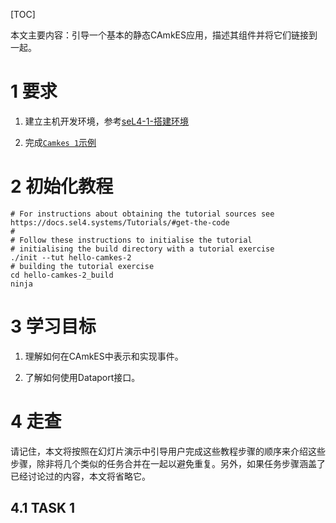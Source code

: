 [TOC]

本文主要内容：引导一个基本的静态CAmkES应用，描述其组件并将它们链接到一起。

# 1 要求

1. 建立主机开发环境，参考[seL4-1-搭建环境](TODO)

2. 完成[`Camkes 1`示例](TODO)

# 2 初始化教程

    # For instructions about obtaining the tutorial sources see https://docs.sel4.systems/Tutorials/#get-the-code
    #
    # Follow these instructions to initialise the tutorial
    # initialising the build directory with a tutorial exercise
    ./init --tut hello-camkes-2
    # building the tutorial exercise
    cd hello-camkes-2_build
    ninja

# 3 学习目标

1. 理解如何在CAmkES中表示和实现事件。

2. 了解如何使用Dataport接口。

# 4 走查

请记住，本文将按照在幻灯片演示中引导用户完成这些教程步骤的顺序来介绍这些步骤，除非将几个类似的任务合并在一起以避免重复。另外，如果任务步骤涵盖了已经讨论过的内容，本文将省略它。

## 4.1 TASK 1

